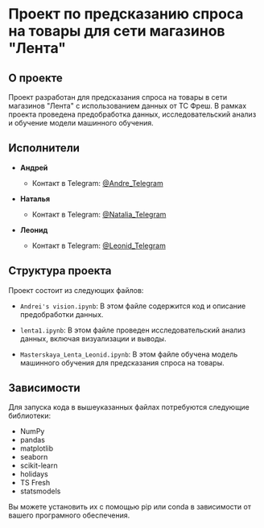 # Проект по предсказанию спроса на товары для сети магазинов "Лента"

## О проекте

Проект разработан для предсказания спроса на товары в сети магазинов "Лента" с использованием данных от ТС Фреш. В рамках проекта проведена предобработка данных, исследовательский анализ и обучение модели машинного обучения.

## Исполнители

- **Андрей**
  - Контакт в Telegram: [@Andre_Telegram](https://t.me/onelovesport)
  
- **Наталья**
  - Контакт в Telegram: [@Natalia_Telegram](https://t.me/nataliaiakusheva27)
  
- **Леонид**
  - Контакт в Telegram: [@Leonid_Telegram](https://t.me/leonidusepyan)

## Структура проекта

Проект состоит из следующих файлов:

- `Andrei's vision.ipynb`: В этом файле содержится код и описание предобработки данных.

- `lenta1.ipynb`: В этом файле проведен исследовательский анализ данных, включая визуализации и выводы.

- `Masterskaya_Lenta_Leonid.ipynb`: В этом файле обучена модель машинного обучения для предсказания спроса на товары.

## Зависимости

Для запуска кода в вышеуказанных файлах потребуются следующие библиотеки:

- NumPy
- pandas
- matplotlib
- seaborn
- scikit-learn
- holidays
- TS Fresh
- statsmodels

Вы можете установить их с помощью pip или conda в зависимости от вашего програмного обеспечения.

